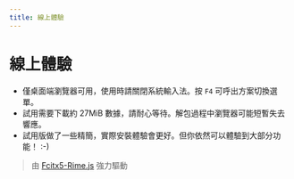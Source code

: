 ```yaml
---
title: 線上體驗
---
```


# 線上體驗

<script setup>
 import RimeArea from './RimeArea.vue';
</script>

<ClientOnly>
 <RimeArea placeholder="在這裏輸入" />
</ClientOnly>

- 僅桌面端瀏覽器可用，使用時請關閉系統輸入法。按 `F4` 可呼出方案切換選單。
- 試用需要下載約 27MiB 數據，請耐心等待。解包過程中瀏覽器可能短暫失去響應。
- 試用版做了一些精簡，實際安裝體驗會更好。但你依然可以體驗到大部分功能！ :-)


> 由 [Fcitx5-Rime.js](https://github.com/rimeinn/fcitx5-rime.js) 強力驅動
